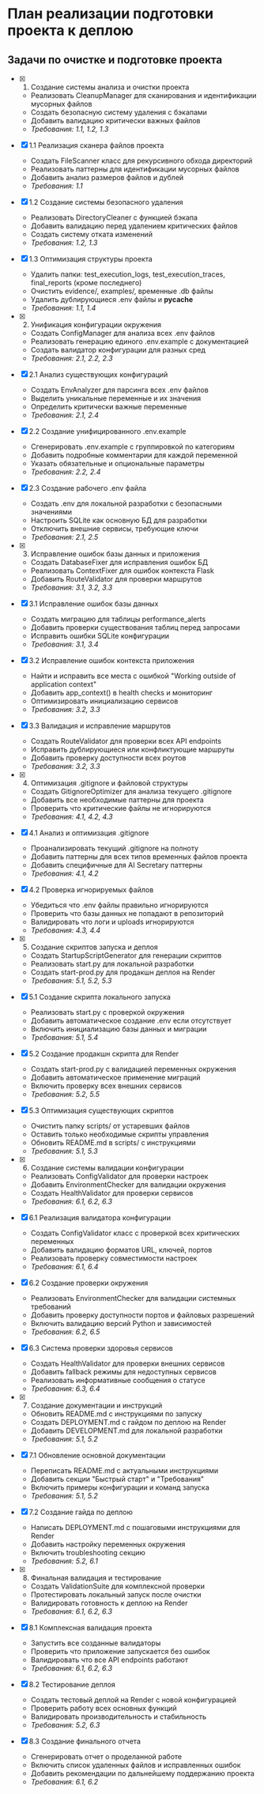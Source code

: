 # План реализации подготовки проекта к деплою

## Задачи по очистке и подготовке проекта

- [x] 1. Создание системы анализа и очистки проекта




  - Реализовать CleanupManager для сканирования и идентификации мусорных файлов
  - Создать безопасную систему удаления с бэкапами
  - Добавить валидацию критически важных файлов
  - _Требования: 1.1, 1.2, 1.3_

- [x] 1.1 Реализация сканера файлов проекта


  - Создать FileScanner класс для рекурсивного обхода директорий
  - Реализовать паттерны для идентификации мусорных файлов
  - Добавить анализ размеров файлов и дублей
  - _Требования: 1.1_

- [x] 1.2 Создание системы безопасного удаления


  - Реализовать DirectoryCleaner с функцией бэкапа
  - Добавить валидацию перед удалением критических файлов
  - Создать систему отката изменений
  - _Требования: 1.2, 1.3_

- [x] 1.3 Оптимизация структуры проекта


  - Удалить папки: test_execution_logs, test_execution_traces, final_reports (кроме последнего)
  - Очистить evidence/, examples/, временные .db файлы
  - Удалить дублирующиеся .env файлы и __pycache__
  - _Требования: 1.1, 1.4_

- [x] 2. Унификация конфигурации окружения




  - Создать ConfigManager для анализа всех .env файлов
  - Реализовать генерацию единого .env.example с документацией
  - Создать валидатор конфигурации для разных сред
  - _Требования: 2.1, 2.2, 2.3_

- [x] 2.1 Анализ существующих конфигураций


  - Создать EnvAnalyzer для парсинга всех .env файлов
  - Выделить уникальные переменные и их значения
  - Определить критически важные переменные
  - _Требования: 2.1, 2.4_

- [x] 2.2 Создание унифицированного .env.example


  - Сгенерировать .env.example с группировкой по категориям
  - Добавить подробные комментарии для каждой переменной
  - Указать обязательные и опциональные параметры
  - _Требования: 2.2, 2.4_

- [x] 2.3 Создание рабочего .env файла


  - Создать .env для локальной разработки с безопасными значениями
  - Настроить SQLite как основную БД для разработки
  - Отключить внешние сервисы, требующие ключи
  - _Требования: 2.1, 2.5_

- [x] 3. Исправление ошибок базы данных и приложения





  - Создать DatabaseFixer для исправления ошибок БД
  - Реализовать ContextFixer для ошибок контекста Flask
  - Добавить RouteValidator для проверки маршрутов
  - _Требования: 3.1, 3.2, 3.3_

- [x] 3.1 Исправление ошибок базы данных


  - Создать миграцию для таблицы performance_alerts
  - Добавить проверки существования таблиц перед запросами
  - Исправить ошибки SQLite конфигурации
  - _Требования: 3.1, 3.4_

- [x] 3.2 Исправление ошибок контекста приложения


  - Найти и исправить все места с ошибкой "Working outside of application context"
  - Добавить app_context() в health checks и мониторинг
  - Оптимизировать инициализацию сервисов
  - _Требования: 3.2, 3.3_

- [x] 3.3 Валидация и исправление маршрутов


  - Создать RouteValidator для проверки всех API endpoints
  - Исправить дублирующиеся или конфликтующие маршруты
  - Добавить проверку доступности всех роутов
  - _Требования: 3.2, 3.3_

- [x] 4. Оптимизация .gitignore и файловой структуры





  - Создать GitignoreOptimizer для анализа текущего .gitignore
  - Добавить все необходимые паттерны для проекта
  - Проверить что критические файлы не игнорируются
  - _Требования: 4.1, 4.2, 4.3_

- [x] 4.1 Анализ и оптимизация .gitignore


  - Проанализировать текущий .gitignore на полноту
  - Добавить паттерны для всех типов временных файлов проекта
  - Добавить специфичные для AI Secretary паттерны
  - _Требования: 4.1, 4.2_

- [x] 4.2 Проверка игнорируемых файлов


  - Убедиться что .env файлы правильно игнорируются
  - Проверить что базы данных не попадают в репозиторий
  - Валидировать что логи и uploads игнорируются
  - _Требования: 4.3, 4.4_

- [x] 5. Создание скриптов запуска и деплоя





  - Создать StartupScriptGenerator для генерации скриптов
  - Реализовать start.py для локальной разработки
  - Создать start-prod.py для продакшн деплоя на Render
  - _Требования: 5.1, 5.2, 5.3_

- [x] 5.1 Создание скрипта локального запуска


  - Реализовать start.py с проверкой окружения
  - Добавить автоматическое создание .env если отсутствует
  - Включить инициализацию базы данных и миграции
  - _Требования: 5.1, 5.4_

- [x] 5.2 Создание продакшн скрипта для Render

  - Создать start-prod.py с валидацией переменных окружения
  - Добавить автоматическое применение миграций
  - Включить проверку всех внешних сервисов
  - _Требования: 5.2, 5.5_

- [x] 5.3 Оптимизация существующих скриптов

  - Очистить папку scripts/ от устаревших файлов
  - Оставить только необходимые скрипты управления
  - Обновить README.md в scripts/ с инструкциями
  - _Требования: 5.1, 5.3_

- [x] 6. Создание системы валидации конфигурации





  - Реализовать ConfigValidator для проверки настроек
  - Добавить EnvironmentChecker для валидации окружения
  - Создать HealthValidator для проверки сервисов
  - _Требования: 6.1, 6.2, 6.3_

- [x] 6.1 Реализация валидатора конфигурации


  - Создать ConfigValidator класс с проверкой всех критических переменных
  - Добавить валидацию форматов URL, ключей, портов
  - Реализовать проверку совместимости настроек
  - _Требования: 6.1, 6.4_


- [x] 6.2 Создание проверки окружения




  - Реализовать EnvironmentChecker для валидации системных требований
  - Добавить проверку доступности портов и файловых разрешений
  - Включить валидацию версий Python и зависимостей
  - _Требования: 6.2, 6.5_



- [x] 6.3 Система проверки здоровья сервисов






  - Создать HealthValidator для проверки внешних сервисов
  - Добавить fallback режимы для недоступных сервисов
  - Реализовать информативные сообщения о статусе
  - _Требования: 6.3, 6.4_

- [x] 7. Создание документации и инструкций




  - Обновить README.md с инструкциями по запуску
  - Создать DEPLOYMENT.md с гайдом по деплою на Render
  - Добавить DEVELOPMENT.md для локальной разработки
  - _Требования: 5.1, 5.2_

- [x] 7.1 Обновление основной документации


  - Переписать README.md с актуальными инструкциями
  - Добавить секции "Быстрый старт" и "Требования"
  - Включить примеры конфигурации и команд запуска
  - _Требования: 5.1, 5.2_

- [x] 7.2 Создание гайда по деплою


  - Написать DEPLOYMENT.md с пошаговыми инструкциями для Render
  - Добавить настройку переменных окружения
  - Включить troubleshooting секцию
  - _Требования: 5.2, 6.1_

- [x] 8. Финальная валидация и тестирование




  - Создать ValidationSuite для комплексной проверки
  - Протестировать локальный запуск после очистки
  - Валидировать готовность к деплою на Render
  - _Требования: 6.1, 6.2, 6.3_


- [x] 8.1 Комплексная валидация проекта

  - Запустить все созданные валидаторы
  - Проверить что приложение запускается без ошибок
  - Валидировать что все API endpoints работают
  - _Требования: 6.1, 6.2, 6.3_

- [x] 8.2 Тестирование деплоя


  - Создать тестовый деплой на Render с новой конфигурацией
  - Проверить работу всех основных функций
  - Валидировать производительность и стабильность
  - _Требования: 5.2, 6.3_

- [x] 8.3 Создание финального отчета


  - Сгенерировать отчет о проделанной работе
  - Включить список удаленных файлов и исправленных ошибок
  - Добавить рекомендации по дальнейшему поддержанию проекта
  - _Требования: 6.1, 6.2_